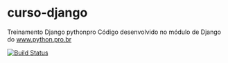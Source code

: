 # curso-django
Treinamento Django pythonpro
Código desenvolvido no módulo de Django do www.python.pro.br

[![Build Status](https://travis-ci.org/GilmarDeJesusSantana/curso-django.svg?branch=master)](https://travis-ci.org/GilmarDeJesusSantana/curso-django)

